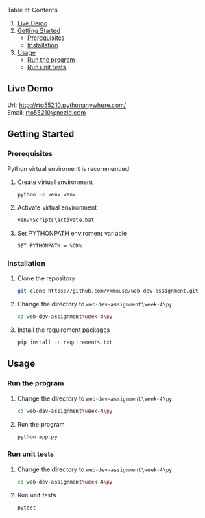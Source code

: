 Table of Contents
1. [Live Demo](#live-demo)
1. [Getting Started](#getting-started)
    - [Prerequisites](#prerequisites)
    - [Installation](#installation)
2. [Usage](#usage)
    - [Run the program](#run-the-program)
    - [Run unit tests](#run-unit-tests)

## Live Demo

Url: http://rto55210.pythonanywhere.com/  
Email: rto55210@nezid.com  

## Getting Started

### Prerequisites

Python virtual enviroment is recommended
1. Create virtual environment
   ```sh
   python -m venv venv
   ```
2. Activate virtual environment
   ```sh
   venv\Scripts\activate.bat
   ```
3. Set PYTHONPATH enviroment variable
   ```sh
   SET PYTHONPATH = %CD%
   ```

### Installation

1. Clone the repository
   ```sh
   git clone https://github.com/vkmouse/web-dev-assignment.git
   ```
2. Change the directory to `web-dev-assignment\week-4\py`
   ```sh
   cd web-dev-assignment\week-4\py
   ```
3. Install the requirement packages
   ```sh
   pip install -r requirements.txt
   ```

## Usage

### Run the program

1. Change the directory to `web-dev-assignment\week-4\py`
   ```sh
   cd web-dev-assignment\week-4\py
   ```
2. Run the program
   ```sh
   python app.py
   ```

### Run unit tests

1. Change the directory to `web-dev-assignment\week-4\py`
   ```sh
   cd web-dev-assignment\week-4\py
   ```
2. Run unit tests
   ```sh
   pytest
   ```
